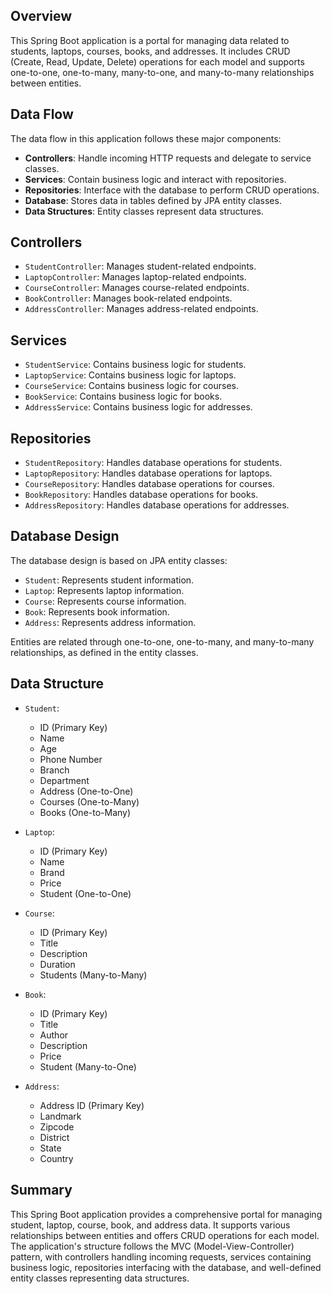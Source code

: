 ## Overview

This Spring Boot application is a portal for managing data related to students, laptops, courses, books, and addresses. It includes CRUD (Create, Read, Update, Delete) operations for each model and supports one-to-one, one-to-many, many-to-one, and many-to-many relationships between entities.

## Data Flow

The data flow in this application follows these major components:

- **Controllers**: Handle incoming HTTP requests and delegate to service classes.
- **Services**: Contain business logic and interact with repositories.
- **Repositories**: Interface with the database to perform CRUD operations.
- **Database**: Stores data in tables defined by JPA entity classes.
- **Data Structures**: Entity classes represent data structures.

## Controllers

- `StudentController`: Manages student-related endpoints.
- `LaptopController`: Manages laptop-related endpoints.
- `CourseController`: Manages course-related endpoints.
- `BookController`: Manages book-related endpoints.
- `AddressController`: Manages address-related endpoints.

## Services

- `StudentService`: Contains business logic for students.
- `LaptopService`: Contains business logic for laptops.
- `CourseService`: Contains business logic for courses.
- `BookService`: Contains business logic for books.
- `AddressService`: Contains business logic for addresses.

## Repositories

- `StudentRepository`: Handles database operations for students.
- `LaptopRepository`: Handles database operations for laptops.
- `CourseRepository`: Handles database operations for courses.
- `BookRepository`: Handles database operations for books.
- `AddressRepository`: Handles database operations for addresses.

## Database Design

The database design is based on JPA entity classes:

- `Student`: Represents student information.
- `Laptop`: Represents laptop information.
- `Course`: Represents course information.
- `Book`: Represents book information.
- `Address`: Represents address information.

Entities are related through one-to-one, one-to-many, and many-to-many relationships, as defined in the entity classes.

## Data Structure

- `Student`:
  - ID (Primary Key)
  - Name
  - Age
  - Phone Number
  - Branch
  - Department
  - Address (One-to-One)
  - Courses (One-to-Many)
  - Books (One-to-Many)

- `Laptop`:
  - ID (Primary Key)
  - Name
  - Brand
  - Price
  - Student (One-to-One)

- `Course`:
  - ID (Primary Key)
  - Title
  - Description
  - Duration
  - Students (Many-to-Many)

- `Book`:
  - ID (Primary Key)
  - Title
  - Author
  - Description
  - Price
  - Student (Many-to-One)

- `Address`:
  - Address ID (Primary Key)
  - Landmark
  - Zipcode
  - District
  - State
  - Country

## Summary

This Spring Boot application provides a comprehensive portal for managing student, laptop, course, book, and address data. It supports various relationships between entities and offers CRUD operations for each model. The application's structure follows the MVC (Model-View-Controller) pattern, with controllers handling incoming requests, services containing business logic, repositories interfacing with the database, and well-defined entity classes representing data structures.
